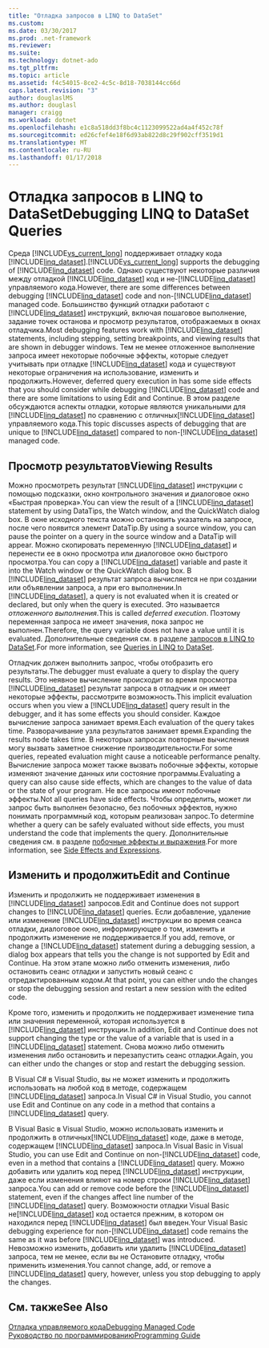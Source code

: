 ```yaml
---
title: "Отладка запросов в LINQ to DataSet"
ms.custom: 
ms.date: 03/30/2017
ms.prod: .net-framework
ms.reviewer: 
ms.suite: 
ms.technology: dotnet-ado
ms.tgt_pltfrm: 
ms.topic: article
ms.assetid: f4c54015-8ce2-4c5c-8d18-7038144cc66d
caps.latest.revision: "3"
author: douglaslMS
ms.author: douglasl
manager: craigg
ms.workload: dotnet
ms.openlocfilehash: e1c8a518dd3f8bc4c1123099522ad4a4f452c78f
ms.sourcegitcommit: ed26cfef4e18f6d93ab822d8c29f902cff3519d1
ms.translationtype: MT
ms.contentlocale: ru-RU
ms.lasthandoff: 01/17/2018
---
```

# <a name="debugging-linq-to-dataset-queries"></a><span data-ttu-id="ae37c-102">Отладка запросов в LINQ to DataSet</span><span class="sxs-lookup"><span data-stu-id="ae37c-102">Debugging LINQ to DataSet Queries</span></span>
<span data-ttu-id="ae37c-103">Среда [!INCLUDE[vs_current_long](../../../../includes/vs-current-long-md.md)] поддерживает отладку кода [!INCLUDE[linq_dataset](../../../../includes/linq-dataset-md.md)].</span><span class="sxs-lookup"><span data-stu-id="ae37c-103">[!INCLUDE[vs_current_long](../../../../includes/vs-current-long-md.md)] supports the debugging of [!INCLUDE[linq_dataset](../../../../includes/linq-dataset-md.md)] code.</span></span> <span data-ttu-id="ae37c-104">Однако существуют некоторые различия между отладкой [!INCLUDE[linq_dataset](../../../../includes/linq-dataset-md.md)] код и не-[!INCLUDE[linq_dataset](../../../../includes/linq-dataset-md.md)] управляемого кода.</span><span class="sxs-lookup"><span data-stu-id="ae37c-104">However, there are some differences between debugging [!INCLUDE[linq_dataset](../../../../includes/linq-dataset-md.md)] code and non-[!INCLUDE[linq_dataset](../../../../includes/linq-dataset-md.md)] managed code.</span></span> <span data-ttu-id="ae37c-105">Большинство функций отладки работают с [!INCLUDE[linq_dataset](../../../../includes/linq-dataset-md.md)] инструкций, включая пошаговое выполнение, задание точек останова и просмотр результатов, отображаемых в окнах отладчика.</span><span class="sxs-lookup"><span data-stu-id="ae37c-105">Most debugging features work with [!INCLUDE[linq_dataset](../../../../includes/linq-dataset-md.md)] statements, including stepping, setting breakpoints, and viewing results that are shown in debugger windows.</span></span> <span data-ttu-id="ae37c-106">Тем не менее отложенное выполнение запроса имеет некоторые побочные эффекты, которые следует учитывать при отладке [!INCLUDE[linq_dataset](../../../../includes/linq-dataset-md.md)] кода и существуют некоторые ограничения на использование, изменить и продолжить.</span><span class="sxs-lookup"><span data-stu-id="ae37c-106">However, deferred query execution in has some side effects that you should consider while debugging [!INCLUDE[linq_dataset](../../../../includes/linq-dataset-md.md)] code and there are some limitations to using Edit and Continue.</span></span> <span data-ttu-id="ae37c-107">В этом разделе обсуждаются аспекты отладки, которые являются уникальными для [!INCLUDE[linq_dataset](../../../../includes/linq-dataset-md.md)] по сравнению с отличных[!INCLUDE[linq_dataset](../../../../includes/linq-dataset-md.md)] управляемого кода.</span><span class="sxs-lookup"><span data-stu-id="ae37c-107">This topic discusses aspects of debugging that are unique to [!INCLUDE[linq_dataset](../../../../includes/linq-dataset-md.md)] compared to non-[!INCLUDE[linq_dataset](../../../../includes/linq-dataset-md.md)] managed code.</span></span>  
  
## <a name="viewing-results"></a><span data-ttu-id="ae37c-108">Просмотр результатов</span><span class="sxs-lookup"><span data-stu-id="ae37c-108">Viewing Results</span></span>  
 <span data-ttu-id="ae37c-109">Можно просмотреть результат [!INCLUDE[linq_dataset](../../../../includes/linq-dataset-md.md)] инструкции с помощью подсказки, окно контрольного значения и диалоговое окно «Быстрая проверка».</span><span class="sxs-lookup"><span data-stu-id="ae37c-109">You can view the result of a [!INCLUDE[linq_dataset](../../../../includes/linq-dataset-md.md)] statement by using DataTips, the Watch window, and the QuickWatch dialog box.</span></span> <span data-ttu-id="ae37c-110">В окне исходного текста можно остановить указатель на запросе, после чего появится элемент DataTip.</span><span class="sxs-lookup"><span data-stu-id="ae37c-110">By using a source window, you can pause the pointer on a query in the source window and a DataTip will appear.</span></span> <span data-ttu-id="ae37c-111">Можно скопировать переменную [!INCLUDE[linq_dataset](../../../../includes/linq-dataset-md.md)] и перенести ее в окно просмотра или диалоговое окно быстрого просмотра.</span><span class="sxs-lookup"><span data-stu-id="ae37c-111">You can copy a [!INCLUDE[linq_dataset](../../../../includes/linq-dataset-md.md)] variable and paste it into the Watch window or the QuickWatch dialog box.</span></span> <span data-ttu-id="ae37c-112">В [!INCLUDE[linq_dataset](../../../../includes/linq-dataset-md.md)] результат запроса вычисляется не при создании или объявлении запроса, а при его выполнении.</span><span class="sxs-lookup"><span data-stu-id="ae37c-112">In [!INCLUDE[linq_dataset](../../../../includes/linq-dataset-md.md)], a query is not evaluated when it is created or declared, but only when the query is executed.</span></span> <span data-ttu-id="ae37c-113">Это называется *отложенного выполнения*.</span><span class="sxs-lookup"><span data-stu-id="ae37c-113">This is called *deferred execution*.</span></span> <span data-ttu-id="ae37c-114">Поэтому переменная запроса не имеет значения, пока запрос не выполнен.</span><span class="sxs-lookup"><span data-stu-id="ae37c-114">Therefore, the query variable does not have a value until it is evaluated.</span></span> <span data-ttu-id="ae37c-115">Дополнительные сведения см. в разделе [запросов в LINQ to DataSet](../../../../docs/framework/data/adonet/queries-in-linq-to-dataset.md).</span><span class="sxs-lookup"><span data-stu-id="ae37c-115">For more information, see [Queries in LINQ to DataSet](../../../../docs/framework/data/adonet/queries-in-linq-to-dataset.md).</span></span>  
  
 <span data-ttu-id="ae37c-116">Отладчик должен выполнить запрос, чтобы отобразить его результаты.</span><span class="sxs-lookup"><span data-stu-id="ae37c-116">The debugger must evaluate a query to display the query results.</span></span> <span data-ttu-id="ae37c-117">Это неявное вычисление происходит во время просмотра [!INCLUDE[linq_dataset](../../../../includes/linq-dataset-md.md)] результат запроса в отладчик и он имеет некоторые эффекты, рассмотрите возможность.</span><span class="sxs-lookup"><span data-stu-id="ae37c-117">This implicit evaluation occurs when you view a [!INCLUDE[linq_dataset](../../../../includes/linq-dataset-md.md)] query result in the debugger, and it has some effects you should consider.</span></span> <span data-ttu-id="ae37c-118">Каждое вычисление запроса занимает время.</span><span class="sxs-lookup"><span data-stu-id="ae37c-118">Each evaluation of the query takes time.</span></span> <span data-ttu-id="ae37c-119">Разворачивание узла результатов занимает время.</span><span class="sxs-lookup"><span data-stu-id="ae37c-119">Expanding the results node takes time.</span></span> <span data-ttu-id="ae37c-120">В некоторых запросах повторные вычисления могу вызвать заметное снижение производительности.</span><span class="sxs-lookup"><span data-stu-id="ae37c-120">For some queries, repeated evaluation might cause a noticeable performance penalty.</span></span> <span data-ttu-id="ae37c-121">Вычисление запроса может также вызвать побочные эффекты, которые изменяют значение данных или состояние программы.</span><span class="sxs-lookup"><span data-stu-id="ae37c-121">Evaluating a query can also cause side effects, which are changes to the value of data or the state of your program.</span></span> <span data-ttu-id="ae37c-122">Не все запросы имеют побочные эффекты.</span><span class="sxs-lookup"><span data-stu-id="ae37c-122">Not all queries have side effects.</span></span> <span data-ttu-id="ae37c-123">Чтобы определить, может ли запрос быть выполнен безопасно, без побочных эффектов, нужно понимать программный код, которым реализован запрос.</span><span class="sxs-lookup"><span data-stu-id="ae37c-123">To determine whether a query can be safely evaluated without side effects, you must understand the code that implements the query.</span></span> <span data-ttu-id="ae37c-124">Дополнительные сведения см. в разделе [побочные эффекты и выражения](http://msdn.microsoft.com/library/e1f8a6ea-9e19-481d-b6bd-df120ad3bf4e).</span><span class="sxs-lookup"><span data-stu-id="ae37c-124">For more information, see [Side Effects and Expressions](http://msdn.microsoft.com/library/e1f8a6ea-9e19-481d-b6bd-df120ad3bf4e).</span></span>  
  
## <a name="edit-and-continue"></a><span data-ttu-id="ae37c-125">Изменить и продолжить</span><span class="sxs-lookup"><span data-stu-id="ae37c-125">Edit and Continue</span></span>  
 <span data-ttu-id="ae37c-126">Изменить и продолжить не поддерживает изменения в [!INCLUDE[linq_dataset](../../../../includes/linq-dataset-md.md)] запросов.</span><span class="sxs-lookup"><span data-stu-id="ae37c-126">Edit and Continue does not support changes to [!INCLUDE[linq_dataset](../../../../includes/linq-dataset-md.md)] queries.</span></span> <span data-ttu-id="ae37c-127">Если добавление, удаление или изменение [!INCLUDE[linq_dataset](../../../../includes/linq-dataset-md.md)] инструкции во время сеанса отладки, диалоговое окно, информирующее о том, изменить и продолжить изменение не поддерживается.</span><span class="sxs-lookup"><span data-stu-id="ae37c-127">If you add, remove, or change a [!INCLUDE[linq_dataset](../../../../includes/linq-dataset-md.md)] statement during a debugging session, a dialog box appears that tells you the change is not supported by Edit and Continue.</span></span> <span data-ttu-id="ae37c-128">На этом этапе можно либо отменить изменения, либо остановить сеанс отладки и запустить новый сеанс с отредактированным кодом.</span><span class="sxs-lookup"><span data-stu-id="ae37c-128">At that point, you can either undo the changes or stop the debugging session and restart a new session with the edited code.</span></span>  
  
 <span data-ttu-id="ae37c-129">Кроме того, изменить и продолжить не поддерживает изменение типа или значения переменной, которая используется в [!INCLUDE[linq_dataset](../../../../includes/linq-dataset-md.md)] инструкции.</span><span class="sxs-lookup"><span data-stu-id="ae37c-129">In addition, Edit and Continue does not support changing the type or the value of a variable that is used in a [!INCLUDE[linq_dataset](../../../../includes/linq-dataset-md.md)] statement.</span></span> <span data-ttu-id="ae37c-130">Снова можно либо отменить изменения либо остановить и перезапустить сеанс отладки.</span><span class="sxs-lookup"><span data-stu-id="ae37c-130">Again, you can either undo the changes or stop and restart the debugging session.</span></span>  
  
 <span data-ttu-id="ae37c-131">В Visual C# в Visual Studio, вы не может изменить и продолжить использовать на любой код в методе, содержащем [!INCLUDE[linq_dataset](../../../../includes/linq-dataset-md.md)] запроса.</span><span class="sxs-lookup"><span data-stu-id="ae37c-131">In Visual C# in Visual Studio, you cannot use Edit and Continue on any code in a method that contains a [!INCLUDE[linq_dataset](../../../../includes/linq-dataset-md.md)] query.</span></span>  
  
 <span data-ttu-id="ae37c-132">В Visual Basic в Visual Studio, можно использовать изменить и продолжить в отличных[!INCLUDE[linq_dataset](../../../../includes/linq-dataset-md.md)] коде, даже в методе, содержащем [!INCLUDE[linq_dataset](../../../../includes/linq-dataset-md.md)] запроса.</span><span class="sxs-lookup"><span data-stu-id="ae37c-132">In Visual Basic in Visual Studio, you can use Edit and Continue on non-[!INCLUDE[linq_dataset](../../../../includes/linq-dataset-md.md)] code, even in a method that contains a [!INCLUDE[linq_dataset](../../../../includes/linq-dataset-md.md)] query.</span></span> <span data-ttu-id="ae37c-133">Можно добавить или удалить код перед [!INCLUDE[linq_dataset](../../../../includes/linq-dataset-md.md)] инструкции, даже если изменения влияют на номер строки [!INCLUDE[linq_dataset](../../../../includes/linq-dataset-md.md)] запроса.</span><span class="sxs-lookup"><span data-stu-id="ae37c-133">You can add or remove code before the [!INCLUDE[linq_dataset](../../../../includes/linq-dataset-md.md)] statement, even if the changes affect line number of the [!INCLUDE[linq_dataset](../../../../includes/linq-dataset-md.md)] query.</span></span> <span data-ttu-id="ae37c-134">Возможности отладки Visual Basic не[!INCLUDE[linq_dataset](../../../../includes/linq-dataset-md.md)] код остается прежним, в котором он находился перед [!INCLUDE[linq_dataset](../../../../includes/linq-dataset-md.md)] был введен.</span><span class="sxs-lookup"><span data-stu-id="ae37c-134">Your Visual Basic debugging experience for non-[!INCLUDE[linq_dataset](../../../../includes/linq-dataset-md.md)] code remains the same as it was before [!INCLUDE[linq_dataset](../../../../includes/linq-dataset-md.md)] was introduced.</span></span> <span data-ttu-id="ae37c-135">Невозможно изменить, добавить или удалить [!INCLUDE[linq_dataset](../../../../includes/linq-dataset-md.md)] запроса, тем не менее, если вы не Остановите отладку, чтобы применить изменения.</span><span class="sxs-lookup"><span data-stu-id="ae37c-135">You cannot change, add, or remove a [!INCLUDE[linq_dataset](../../../../includes/linq-dataset-md.md)] query, however, unless you stop debugging to apply the changes.</span></span>  
  
## <a name="see-also"></a><span data-ttu-id="ae37c-136">См. также</span><span class="sxs-lookup"><span data-stu-id="ae37c-136">See Also</span></span>  
 [<span data-ttu-id="ae37c-137">Отладка управляемого кода</span><span class="sxs-lookup"><span data-stu-id="ae37c-137">Debugging Managed Code</span></span>](/visualstudio/debugger/debugging-managed-code)  
 [<span data-ttu-id="ae37c-138">Руководство по программированию</span><span class="sxs-lookup"><span data-stu-id="ae37c-138">Programming Guide</span></span>](../../../../docs/framework/data/adonet/programming-guide-linq-to-dataset.md)

